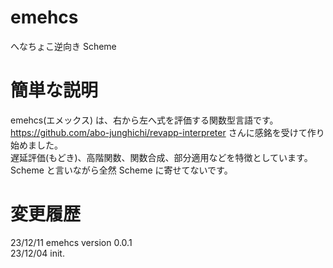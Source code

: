 # emehcs
へなちょこ逆向き Scheme  

# 簡単な説明
emehcs(エメックス) は、右から左へ式を評価する関数型言語です。  
https://github.com/abo-junghichi/revapp-interpreter さんに感銘を受けて作り始めました。  
遅延評価(もどき)、高階関数、関数合成、部分適用などを特徴としています。  
Scheme と言いながら全然 Scheme に寄せてないです。  

# 変更履歴
23/12/11 emehcs version 0.0.1  
23/12/04 init.  
